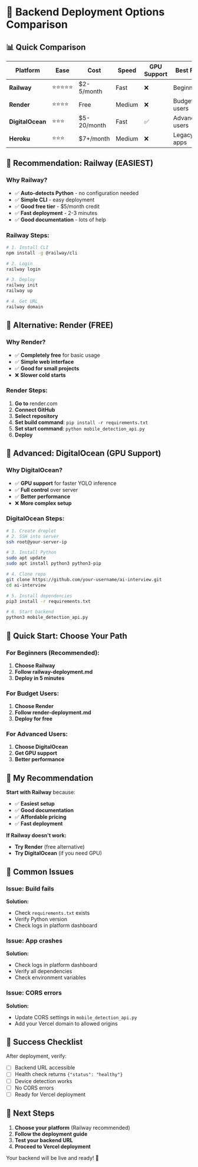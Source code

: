 # 🚀 Backend Deployment Options Comparison

## 📊 **Quick Comparison**

| Platform | Ease | Cost | Speed | GPU Support | Best For |
|----------|------|------|-------|-------------|----------|
| **Railway** | ⭐⭐⭐⭐⭐ | $2-5/month | Fast | ❌ | Beginners |
| **Render** | ⭐⭐⭐⭐ | Free | Medium | ❌ | Budget users |
| **DigitalOcean** | ⭐⭐⭐ | $5-20/month | Fast | ✅ | Advanced users |
| **Heroku** | ⭐⭐⭐ | $7+/month | Medium | ❌ | Legacy apps |

## 🎯 **Recommendation: Railway (EASIEST)**

### **Why Railway?**
- ✅ **Auto-detects Python** - no configuration needed
- ✅ **Simple CLI** - easy deployment
- ✅ **Good free tier** - $5/month credit
- ✅ **Fast deployment** - 2-3 minutes
- ✅ **Good documentation** - lots of help

### **Railway Steps:**
```bash
# 1. Install CLI
npm install -g @railway/cli

# 2. Login
railway login

# 3. Deploy
railway init
railway up

# 4. Get URL
railway domain
```

## 🎨 **Alternative: Render (FREE)**

### **Why Render?**
- ✅ **Completely free** for basic usage
- ✅ **Simple web interface**
- ✅ **Good for small projects**
- ❌ **Slower cold starts**

### **Render Steps:**
1. **Go to** render.com
2. **Connect GitHub**
3. **Select repository**
4. **Set build command**: `pip install -r requirements.txt`
5. **Set start command**: `python mobile_detection_api.py`
6. **Deploy**

## 🐳 **Advanced: DigitalOcean (GPU Support)**

### **Why DigitalOcean?**
- ✅ **GPU support** for faster YOLO inference
- ✅ **Full control** over server
- ✅ **Better performance**
- ❌ **More complex setup**

### **DigitalOcean Steps:**
```bash
# 1. Create droplet
# 2. SSH into server
ssh root@your-server-ip

# 3. Install Python
sudo apt update
sudo apt install python3 python3-pip

# 4. Clone repo
git clone https://github.com/your-username/ai-interview.git
cd ai-interview

# 5. Install dependencies
pip3 install -r requirements.txt

# 6. Start backend
python3 mobile_detection_api.py
```

## 🚀 **Quick Start: Choose Your Path**

### **For Beginners (Recommended):**
1. **Choose Railway**
2. **Follow railway-deployment.md**
3. **Deploy in 5 minutes**

### **For Budget Users:**
1. **Choose Render**
2. **Follow render-deployment.md**
3. **Deploy for free**

### **For Advanced Users:**
1. **Choose DigitalOcean**
2. **Get GPU support**
3. **Better performance**

## 🎯 **My Recommendation**

**Start with Railway** because:
- ✅ **Easiest setup**
- ✅ **Good documentation**
- ✅ **Affordable pricing**
- ✅ **Fast deployment**

**If Railway doesn't work:**
- **Try Render** (free alternative)
- **Try DigitalOcean** (if you need GPU)

## 🚨 **Common Issues**

### **Issue: Build fails**
**Solution:**
- Check `requirements.txt` exists
- Verify Python version
- Check logs in platform dashboard

### **Issue: App crashes**
**Solution:**
- Check logs in platform dashboard
- Verify all dependencies
- Check environment variables

### **Issue: CORS errors**
**Solution:**
- Update CORS settings in `mobile_detection_api.py`
- Add your Vercel domain to allowed origins

## 🎉 **Success Checklist**

After deployment, verify:
- [ ] Backend URL accessible
- [ ] Health check returns `{"status": "healthy"}`
- [ ] Device detection works
- [ ] No CORS errors
- [ ] Ready for Vercel deployment

## 🚀 **Next Steps**

1. **Choose your platform** (Railway recommended)
2. **Follow the deployment guide**
3. **Test your backend URL**
4. **Proceed to Vercel deployment**

Your backend will be live and ready! 🎉 